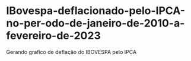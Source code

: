 # IBovespa-deflacionado-pelo-IPCA-no-per-odo-de-janeiro-de-2010-a-fevereiro-de-2023
Gerando grafico de deflação do IBOVESPA pelo IPCA
